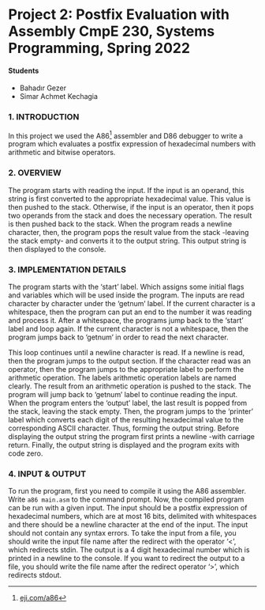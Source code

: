 # Project 2: Postfix Evaluation with Assembly CmpE 230, Systems Programming, Spring 2022

#### Students
* Bahadır Gezer
* Simar Achmet Kechagia

### 1. INTRODUCTION
In this project we used the A86[^1] assembler and D86 debugger to write a program which evaluates a postfix expression of hexadecimal numbers with arithmetic and bitwise operators.

[^1]: [eji.com/a86](https://eji.com/a86/)

### 2. OVERVIEW

The program starts with reading the input. If the input is an operand, this string is first converted to the appropriate hexadecimal value. This value is then pushed to the stack. Otherwise, if the input is an operator, then it pops two operands from the stack and does the necessary operation. The result is then pushed back to the stack.
When the program reads a newline character, then, the program pops the result value from the stack -leaving the stack empty- and converts it to the output string. This output string is then displayed to the console.

### 3. IMPLEMENTATION DETAILS

The program starts with the ‘start’ label. Which assigns some initial flags and variables which will be used inside the program. The inputs are read character by character under the ‘getnum’ label. If the current character is a whitespace, then the program can put an end to the number it was reading and process it. After a whitespace, the programs jump back to the ‘start’ label and loop again. If the current character is not a whitespace, then the program jumps back to ‘getnum’ in order to read the next character.

This loop continues until a newline character is read. If a newline is read, then the program jumps to the output section.
If the character read was an operator, then the program jumps to the appropriate label to perform the arithmetic operation. The labels arithmetic operation labels are named clearly. The result from an arithmetic operation is pushed to the stack. The program will jump back to ‘getnum’ label to continue reading the input.
When the program enters the ‘output’ label, the last result is popped from the stack, leaving the stack empty. Then, the program jumps to the ‘printer’ label which converts each digit of the resulting hexadecimal value to the corresponding ASCII character. Thus, forming the output string. Before displaying the output string the program first prints a newline -with carriage return. Finally, the output string is displayed and the program exits with code zero.

### 4. INPUT & OUTPUT

To run the program, first you need to compile it using the A86 assembler. Write `a86 main.asm` to the command prompt. Now, the compiled program can be run with a given input. The input should be a postfix expression of hexadecimal numbers, which are at most 16 bits, delimited with whitespaces and there should be a newline character at the end of the input. The input should not contain any syntax errors. To take the input from a file, you should write the input file name after the redirect with the operator ‘<’, which redirects stdin.
The output is a 4 digit hexadecimal number which is printed in a newline to the console. If you want to redirect the output to a file, you should write the file name after the redirect operator ‘>’, which redirects stdout.

